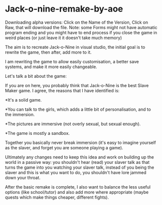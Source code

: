 # Jack-o-nine-remake-by-aoe
Downloading alpha versions: Click on the Name of the Version, Click on Raw, that will download the file. Note: some Forms might not have automatic program ending and you might have to end process if you close the game in weird places (or just leave it it doesn't take much memory)

The aim is to recreate Jack-o-Nine in visual studio, the initial goal is to rewrite the game, then after, add more to it.

I am rewriting the game to allow easily customisation, a better save systems, and make it more easily changeable.

Let's talk a bit about the game:

If you are on here, you probably think that Jack-o-Nine is the best Slave Maker game. I agree, the reasons that I have identified is:

*It's a solid game.

*You can talk to the girls, which adds a little bit of personalisation, and to the immersion. 

*The pictures are immersive (not overly sexual, but sexual enough).

*The game is mostly a sandbox.

Together you basically never break immersion (it's easy to imagine yourself as the slaver, and forget you are someone playing a game). 

Ultimately any changes need to keep this idea and work on building up the world in a passive way: you shouldn't hear (read) your slaver talk as that turns the game into you watching your slaver talk, instead of you being the slaver and this is what you want to do, you shouldn't have lore jammed down your throat.

After the basic remake is complete, I also want to balance the less useful options (like school/tutor) and also add more where appropriate (maybe quests which make things cheaper, different fights).
